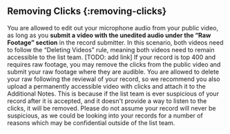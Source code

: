 ## Removing Clicks {:removing-clicks}

You are allowed to edit out your microphone audio from your public video, as long as you **submit a video with the unedited audio under the “Raw Footage” section** in the record submitter. In this scenario, both videos need to follow the “Deleting Videos” rule, meaning both videos need to remain accessible to the list team. \[TODO: add link\] If your record is top 400 and requires raw footage, you may remove the clicks from the public video and submit your raw footage where they are audible. You are allowed to delete your raw following the reviewal of your record, so we recommend you also upload a permanently accessible video with clicks and attach it to the Additional Notes. This is because if the list team is ever suspicious of your record after it is accepted, and it doesn't provide a way to listen to the clicks, it will be removed. Please do not assume your record will never be suspicious, as we could be looking into your records for a number of reasons which may be confidential outside of the list team.